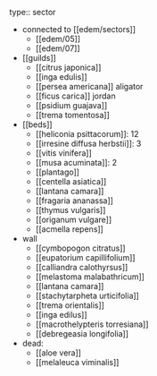 type:: sector

- connected to [[edem/sectors]]
	- [[edem/05]]
	- [[edem/07]]
- [[guilds]]
	- [[citrus japonica]]
	- [[inga edulis]]
	- [[persea americana]] aligator
	- [[ficus carica]] jordan
	- [[psidium guajava]]
	- [[trema tomentosa]]
- [[beds]]
	- [[heliconia psittacorum]]: 12
	- [[irresine diffusa herbstii]]: 3
	- [[vitis vinifera]]
	- [[musa acuminata]]: 2
	- [[plantago]]
	- [[centella asiatica]]
	- [[lantana camara]]
	- [[fragaria ananassa]]
	- [[thymus vulgaris]]
	- [[origanum vulgare]]
	- [[acmella repens]]
- wall
	- [[cymbopogon citratus]]
	- [[eupatorium capillifolium]]
	- [[calliandra calothyrsus]]
	- [[melastoma malabathricum]]
	- [[lantana camara]]
	- [[stachytarpheta urticifolia]]
	- [[trema orientalis]]
	- [[inga edilus]]
	- [[macrothelypteris torresiana]]
	- [[debregeasia longifolia]]
- dead:
	- [[aloe vera]]
	- [[melaleuca viminalis]]